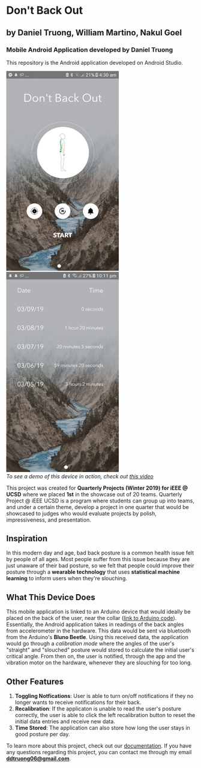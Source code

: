 # Don't Back Out
## by Daniel Truong, William Martino, Nakul Goel
### Mobile Android Application developed by Daniel Truong
This repository is the Android application developed on Android Studio. 

<img src="dbo-home.png" width="300"> </img>
<img src="dbo-time.png" width="300"> </img>
<br>
*To see a demo of this device in action, check out [this video](https://www.youtube.com/watch?v=FBeKVBKQoDQ&feature=youtu.be)*

This project was created for **Quarterly Projects (Winter 2019) for iEEE @ UCSD** where we placed **1st** in the showcase out of 20 teams. Quarterly Project @ iEEE UCSD is a program where students can group up into teams, and under a certain theme, develop a project in one quarter that would be showcased to judges who would evaluate projects by polish, impressiveness, and presentation.

## Inspiration
In this modern day and age, bad back posture is a common health issue felt by people of all ages. Most people suffer from this issue because they are just unaware of their bad posture, so we felt that people could improve their posture through a **wearable technology** that uses **statistical machine learning** to inform users when they're slouching.  

## What This Device Does
This mobile application is linked to an Arduino device that would ideally be placed on the back of the user, near the collar ([link to Arduino code](https://github.com/wmartino/Dont-Back-Out-Hardware)). Essentially, the Android application takes in readings of the back angles from accelerometer in the hardware. This data would be sent via bluetooth from the Arduino's **Bluno Beetle**. Using this received data, the application would go through a *calibration mode* where the angles of the user's "straight" and "slouched" posture would stored to calculate the initial user's critical angle. From then on, the user is notified, through the app and the vibration motor on the hardware, whenever they are slouching for too long. 

## Other Features
1) **Toggling Notfications**: User is able to turn on/off notifications if they no longer wants to receive notifications for their back.
2) **Recalibration**: If the applicaton is unable to read the user's posture correctly, the user is able to click the left recalibration button to reset the initial data entries and receive new data.
3) **Time Stored**: The application can also store how long the user stays in good posture per day.

To learn more about this project, check out our [documentation](https://docs.google.com/document/d/1MlpisIhvw0-CkUarUnyjEnMeDvSwFKtik5zGiJFrTvU/edit?usp=sharing). If you have any questions regarding this project, you can contact me through my email **ddtruong06@gmail.com**. 
